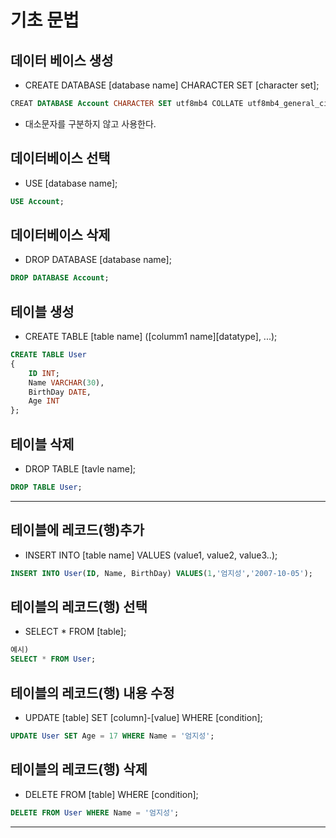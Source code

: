 # 기초 문법
## 데이터 베이스 생성

* CREATE DATABASE [database name] CHARACTER SET [character set];

```sql
CREAT DATABASE Account CHARACTER SET utf8mb4 COLLATE utf8mb4_general_ci;
```
* 대소문자를 구분하지 않고 사용한다.

## 데이터베이스 선택

* USE [database name];
```sql
USE Account;
```

## 데이터베이스 삭제

* DROP DATABASE [database name];
```sql
DROP DATABASE Account;
```

## 테이블 생성

* CREATE TABLE [table name] ([columm1 name][datatype], ...);
```sql
CREATE TABLE User
{
    ID INT;
    Name VARCHAR(30),
    BirthDay DATE,
    Age INT
};
```

## 테이블 삭제

* DROP TABLE [tavle name];
```sql
DROP TABLE User;
```

---
## 테이블에 레코드(행)추가

* INSERT INTO [table name] VALUES (value1, value2, value3..);
```sql
INSERT INTO User(ID, Name, BirthDay) VALUES(1,'엄지성','2007-10-05');
```

## 테이블의 레코드(행) 선택

* SELECT * FROM [table];
```sql
예시)
SELECT * FROM User;
```

## 테이블의 레코드(행) 내용 수정

* UPDATE [table] SET [column]-[value] WHERE [condition];
```sql
UPDATE User SET Age = 17 WHERE Name = '엄지성';
```

## 테이블의 레코드(행) 삭제

* DELETE FROM [table] WHERE [condition];
```sql
DELETE FROM User WHERE Name = '엄지성';
```
---